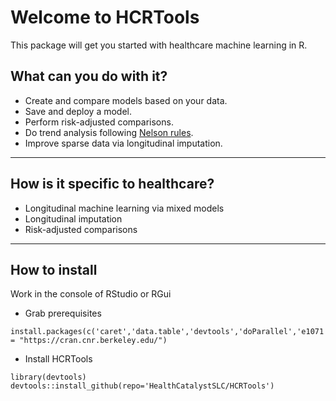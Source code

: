 # Welcome to HCRTools

This package will get you started with healthcare machine learning in R.

## What can you do with it?

* Create and compare models based on your data.
* Save and deploy a model.
* Perform risk-adjusted comparisons.
* Do trend analysis following [Nelson rules](https://en.wikipedia.org/wiki/Nelson_rules).
* Improve sparse data via longitudinal imputation.

------------------

## How is it specific to healthcare?

* Longitudinal machine learning via mixed models
* Longitudinal imputation
* Risk-adjusted comparisons

------------------

## How to install

Work in the console of RStudio or RGui

* Grab prerequisites
```{r}
install.packages(c('caret','data.table','devtools','doParallel','e1071','grpreg','lme4','lubridate','pROC','R6','ranger','ROCR','RODBC'),repos = "https://cran.cnr.berkeley.edu/")
```

* Install HCRTools
```{r}
library(devtools)
devtools::install_github(repo='HealthCatalystSLC/HCRTools')
```